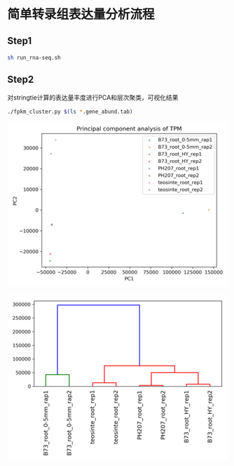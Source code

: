 # 简单转录组表达量分析流程

## Step1

```bash
sh run_rna-seq.sh
```

## Step2

对stringtie计算的表达量丰度进行PCA和层次聚类，可视化结果

```bash
./fpkm_cluster.py $(ls *.gene_abund.tab)
```

![PCA](PCA.png)

![hierarchy](hierarchy.png)

